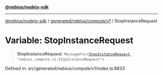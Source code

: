 [**@nebius/nodejs-sdk**](../../../../../README.md)

***

[@nebius/nodejs-sdk](../../../../../README.md) / [generated/nebius/compute/v1](../README.md) / StopInstanceRequest

# Variable: StopInstanceRequest

> **StopInstanceRequest**: `MessageFns`\<[`StopInstanceRequest`](../interfaces/StopInstanceRequest.md), `"nebius.compute.v1.StopInstanceRequest"`\>

Defined in: src/generated/nebius/compute/v1/index.ts:6833
